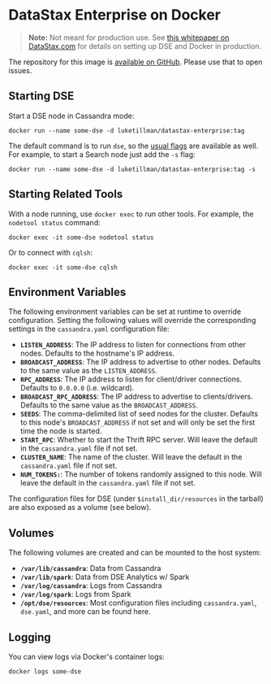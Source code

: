 # DataStax Enterprise on Docker

> **Note:** Not meant for production use. See [this whitepaper on DataStax.com][whitepaper] for details on setting up DSE and Docker in production.

The repository for this image is [available on GitHub][repo]. Please use that to open issues.

## Starting DSE

Start a DSE node in Cassandra mode:
```
docker run --name some-dse -d luketillman/datastax-enterprise:tag
```

The default command is to run `dse`, so the [usual flags][dse-start] are available as well. For example, to start a Search node just add the `-s` flag:
```
docker run --name some-dse -d luketillman/datastax-enterprise:tag -s
```

## Starting Related Tools

With a node running, use `docker exec` to run other tools. For example, the `nodetool status` command:
```
docker exec -it some-dse nodetool status
```

Or to connect with `cqlsh`:
```
docker exec -it some-dse cqlsh
```

## Environment Variables

The following environment variables can be set at runtime to override configuration. Setting the following values will override the corresponding settings in the `cassandra.yaml` configuration file:

 - **`LISTEN_ADDRESS`**: The IP address to listen for connections from other nodes. Defaults to the hostname's IP address.
 - **`BROADCAST_ADDRESS`**: The IP address to advertise to other nodes. Defaults to the same value as the `LISTEN_ADDRESS`.
 - **`RPC_ADDRESS`**: The IP address to listen for client/driver connections. Defaults to `0.0.0.0` (i.e. wildcard).
 - **`BROADCAST_RPC_ADDRESS`**: The IP address to advertise to clients/drivers. Defaults to the same value as the `BROADCAST_ADDRESS`.
 - **`SEEDS`**: The comma-delimited list of seed nodes for the cluster. Defaults to this node's `BROADCAST_ADDRESS` if not set and will only be set the first time the node is started.
 - **`START_RPC`**: Whether to start the Thrift RPC server. Will leave the default in the `cassandra.yaml` file if not set.
 - **`CLUSTER_NAME`**: The name of the cluster. Will leave the default in the `cassandra.yaml` file if not set.
 - **`NUM_TOKENS:`**: The number of tokens randomly assigned to this node. Will leave the default in the `cassandra.yaml` file if not set.

The configuration files for DSE (under `$install_dir/resources` in the tarball) are also exposed as a volume (see below).

## Volumes

The following volumes are created and can be mounted to the host system:

- **`/var/lib/cassandra`**: Data from Cassandra
- **`/var/lib/spark`**: Data from DSE Analytics w/ Spark
- **`/var/log/cassandra`**: Logs from Cassandra
- **`/var/log/spark`**: Logs from Spark
- **`/opt/dse/resources`**: Most configuration files including `cassandra.yaml`, `dse.yaml`, and more can be found here.

## Logging

You can view logs via Docker's container logs:

```
docker logs some-dse
```

[whitepaper]: http://www.datastax.com/wp-content/uploads/resources/DataStax-WP-Best_Practices_Running_DSE_Within_Docker.pdf
[repo]: https://github.com/LukeTillman/dse-docker
[dse-start]: http://docs.datastax.com/en/datastax_enterprise/4.8/datastax_enterprise/startStop/refDseStandalone.html
